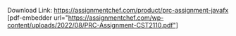 Download Link: https://assignmentchef.com/product/prc-assignment-javafx
<br>
[pdf-embedder url="https://assignmentchef.com/wp-content/uploads/2022/08/PRC-Assignment-CST2110.pdf"]